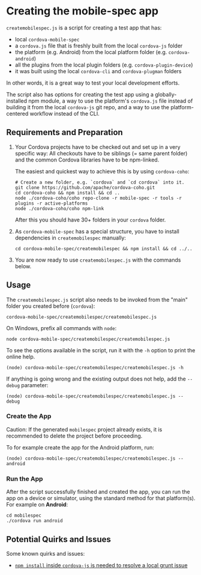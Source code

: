 <!--
#
# Licensed to the Apache Software Foundation (ASF) under one
# or more contributor license agreements.  See the NOTICE file
# distributed with this work for additional information
# regarding copyright ownership.  The ASF licenses this file
# to you under the Apache License, Version 2.0 (the
# "License"); you may not use this file except in compliance
# with the License.  You may obtain a copy of the License at
#
# http://www.apache.org/licenses/LICENSE-2.0
#
# Unless required by applicable law or agreed to in writing,
# software distributed under the License is distributed on an
# "AS IS" BASIS, WITHOUT WARRANTIES OR CONDITIONS OF ANY
#  KIND, either express or implied.  See the License for the
# specific language governing permissions and limitations
# under the License.
#
-->

# Creating the mobile-spec app

`createmobilespec.js` is a script for creating a test app that has:

* local `cordova-mobile-spec`
* a `cordova.js` file that is freshly built from the local `cordova-js` folder
* the platform (e.g. Android) from the local platform folder (e.g. `cordova-android`)
* all the plugins from the local plugin folders (e.g. `cordova-plugin-device`)
* it was built using the local `cordova-cli` and `cordova-plugman` folders

In other words, it is a great way to test your local development efforts.

The script also has options for creating the test app using a
globally-installed npm module, a way to use the platform's `cordova.js` file
instead of building it from the local `cordova-js` git repo,
and a way to use the platform-centered workflow instead of the CLI.

## Requirements and Preparation

1. Your Cordova projects have to be checked out and set up in a very specific way: All checkouts have to be siblings (= same parent folder) and the common Cordova libraries have to be npm-linked.  

    The easiest and quickest way to achieve this is by using `cordova-coho`:

    ```shell
    # Create a new folder, e.g. `cordova` and `cd cordova` into it.
    git clone https://github.com/apache/cordova-coho.git
    cd cordova-coho && npm install && cd ..
    node ./cordova-coho/coho repo-clone -r mobile-spec -r tools -r plugins -r active-platforms
    node ./cordova-coho/coho npm-link
    ```

    After this you should have 30+ folders in your `cordova` folder.

2. As `cordova-mobile-spec` has a special structure, you have to install dependencies in `createmobilespec` manually:
    ```shell
    cd cordova-mobile-spec/createmobilespec && npm install && cd ../..
    ```
3. You are now ready to use `createmobilespec.js` with the commands below.

## Usage

The `createmobilespec.js` script also needs to be invoked from the "main" folder you created before (`cordova`):

    cordova-mobile-spec/createmobilespec/createmobilespec.js

On Windows, prefix all commands with `node`:

    node cordova-mobile-spec/createmobilespec/createmobilespec.js

To see the options available in the script, run it with the `-h` option to print the online help.

    (node) cordova-mobile-spec/createmobilespec/createmobilespec.js -h

If anything is going wrong and the existing output does not help, add the `--debug` parameter:

    (node) cordova-mobile-spec/createmobilespec/createmobilespec.js --debug

### Create the App

Caution: If the generated `mobilespec` project already exists, it is recommended
to delete the project before proceeding.

To for example create the app for the Android platform, run:

    (node) cordova-mobile-spec/createmobilespec/createmobilespec.js --android

### Run the App

After the script successfully finished and created the app, you can run the app on a device or simulator, using the standard method for that platform(s). For example on **Android**:

    cd mobilespec
    ./cordova run android

## Potential Quirks and Issues

Some known quirks and issues:

* [`npm install` inside `cordova-js` is needed to resolve a local grunt issue](https://github.com/apache/cordova-mobile-spec/issues/150)
